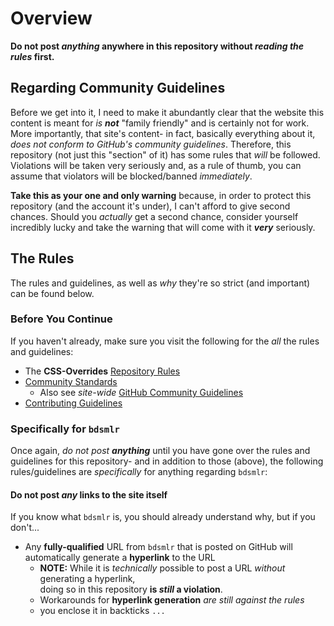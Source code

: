 # Overview

__Do not post *anything* anywhere in this repository without *reading the rules* first.__


## Regarding Community Guidelines

Before we get into it, I need to make it abundantly clear that the website this content is meant for *is __not__* "family friendly" and is certainly not for work. More importantly, that site's content- in fact, basically everything about it, *does not conform to GitHub's community guidelines*. Therefore, this repository (not just this "section" of it) has some rules that *will* be followed. Violations will be taken very seriously and, as a rule of thumb, you can assume that violators will be blocked/banned *immediately*.

__Take this as your one and only warning__ because, in order to protect this repository (and the account it's under), I can't afford to give second chances. Should you *actually* get a second chance, consider yourself incredibly lucky and take the warning that will come with it __*very*__ seriously.



## The Rules

The rules and guidelines, as well as *why* they're so strict (and important) can be found below.


### Before You Continue

If you haven't already, make sure you visit the following for the *all* the rules and guidelines:
- The __CSS-Overrides__ [Repository Rules](#repository-rules)
- [Community Standards](#community-standards)
    - Also see *site-wide* [GitHub Community Guidelines](https://docs.github.com/en/site-policy/github-terms/github-community-guidelines#what-happens-if-someone-violates-githubs-policies)
- [Contributing Guidelines](#contributing-guidelines)


### Specifically for `bdsmlr`

Once again, *do not post __anything__* until you have gone over the rules and guidelines for this repository- and in addition to those (above), the following rules/guidelines are *specifically* for anything regarding `bdsmlr`:


#### Do not post __*any*__ links to the site itself

If you know what `bdsmlr` is, you should already understand why, but if you don't...
- Any __fully-qualified__ URL from `bdsmlr` that is posted on GitHub will automatically generate a __hyperlink__ to the URL
    - __NOTE:__ While it is *technically* possible to post a URL *without* generating a hyperlink,<br />doing so in this repository __is *still* a violation__.
    - Workarounds for __hyperlink generation__ *are still against the rules*
    - you enclose it in backticks <kbd>`...`</kbd>
